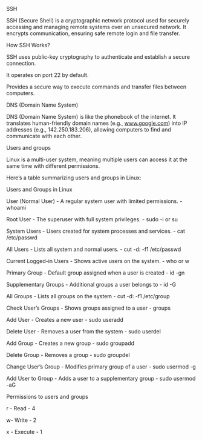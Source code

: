 SSH

SSH (Secure Shell) is a cryptographic network protocol used for securely accessing and managing remote systems over an unsecured network. It encrypts communication, ensuring safe remote login and file transfer.

How SSH Works?

SSH uses public-key cryptography to authenticate and establish a secure connection.

It operates on port 22 by default.

Provides a secure way to execute commands and transfer files between computers.

DNS (Domain Name System)

DNS (Domain Name System) is like the phonebook of the internet. It translates human-friendly domain names (e.g., www.google.com) into IP addresses (e.g., 142.250.183.206), allowing computers to find and communicate with each other.

Users and groups

Linux is a multi-user system, meaning multiple users can access it at the same time with different permissions.

Here’s a table summarizing users and groups in Linux:

Users and Groups in Linux

User (Normal User) - A regular system user with limited permissions. - whoami

Root User - The superuser with full system privileges. - sudo -i or su

System Users - Users created for system processes and services. - cat /etc/passwd

All Users - Lists all system and normal users. - cut -d: -f1 /etc/passwd

Current Logged-in Users - Shows active users on the system. - who or w

Primary Group - Default group assigned when a user is created - id -gn <username>

Supplementary Groups - Additional groups a user belongs to - id -G <username>

All Groups - Lists all groups on the system - cut -d: -f1 /etc/group

Check User’s Groups - Shows groups assigned to a user - groups <username>

Add User - Creates a new user - sudo useradd <username>

Delete User - Removes a user from the system - sudo userdel <username>

Add Group - Creates a new group - sudo groupadd <groupname>

Delete Group - Removes a group - sudo groupdel <groupname>

Change User’s Group - Modifies primary group of a user - sudo usermod -g <groupname> <username>

Add User to Group - Adds a user to a supplementary group - sudo usermod -aG <groupname> <username>

Permissions to users and groups

r - Read - 4

w- Write - 2

x - Execute - 1
